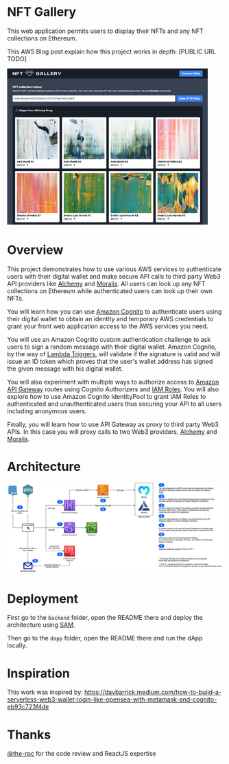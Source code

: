 # NFT Gallery

This web application permits users to display their NFTs and any NFT collections on Ethereum.

This AWS Blog post explain how this project works in depth: [PUBLIC URL TODO]

![Preview](images/preview.png)

# Overview

This project demonstrates how to use various AWS services to authenticate users with their digital wallet and make secure API calls to third party Web3 API providers like [Alchemy](https://www.alchemy.com/) and [Moralis](https://moralis.io/). All users can look up any NFT collections on Ethereum while authenticated users can look up their own NFTs.

You will learn how you can use [Amazon Cognito](https://aws.amazon.com/cognito/) to authenticate users using their digital wallet to obtain an identity and temporary AWS credentials to grant your front web application  access to the AWS services you need.

You will use an Amazon Cognito custom authentication challenge to ask users to sign a random message with their digital wallet. Amazon Cognito, by the way of [Lambda Triggers](https://docs.aws.amazon.com/cognito/latest/developerguide/cognito-user-identity-pools-working-with-aws-lambda-triggers.html), will validate if the signature is valid and will issue an ID token which proves that the user's wallet address has signed the given message with his digital wallet. 

You will also experiment with multiple ways to authorize access to [Amazon API Gateway](https://aws.amazon.com/api-gateway/) routes using Cognito Authorizers and [IAM Roles](https://docs.aws.amazon.com/cognito/latest/developerguide/iam-roles.html). You will also explore how to use Amazon Cognito IdentityPool to grant IAM Roles to authenticated and unauthenticated users thus securing your API to all users including anonymous users.

Finally, you will learn how to use API Gateway as proxy to third party Web3 APIs. In this case you will proxy calls to two Web3 providers, [Alchemy](https://www.alchemy.com/) and [Moralis](https://moralis.io/).

# Architecture 

![Architecture](images/architecture.png)

# Deployment

First go to the `backend` folder, open the README there and deploy the architecture using [SAM](https://aws.amazon.com/serverless/sam/).

Then go to the `dapp` folder, open the README there and run the dApp locally.

# Inspiration

This work was inspired by: https://davbarrick.medium.com/how-to-build-a-serverless-web3-wallet-login-like-opensea-with-metamask-and-cognito-eb93c723f4de

# Thanks

[@the-rpc](https://github.com/the-rpc) for the code review and ReactJS expertise
